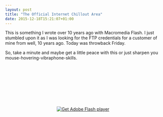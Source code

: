 ```yaml
---
layout: post
title: "The Official Internet Chillout Area"
date: 2015-12-18T15:21:07+01:00
---
```


This is something I wrote over 10 years ago with Macromedia Flash. I just stumbled upon it as I was looking for the FTP credentials for a customer of mine from well, 10 years ago.
Today was throwback Friday.

So, take a minute and maybe get a little peace with this or just sharpen you mouse-hovering-vibraphone-skills.

<div style="text-align: center; margin: 150px 0;">
  <object classid="clsid:D27CDB6E-AE6D-11cf-96B8-444553540000" width="250" height="60" title="buttons" align="middle">
    <param name="movie" value="/assets/buttons.swf"/>
    <!--[if !IE]>-->
    <object type="application/x-shockwave-flash" data="/assets/buttons.swf" width="250" height="60">
    <param name="movie" value="/assets/buttons.swf"/>
    <!--<![endif]-->
    <a href="http://www.adobe.com/go/getflash">
      <img src="http://www.adobe.com/images/shared/download_buttons/get_flash_player.gif" alt="Get Adobe Flash player"/>
    </a>
    <!--[if !IE]>-->
    </object>
    <!--<![endif]-->
  </object>
</div>
